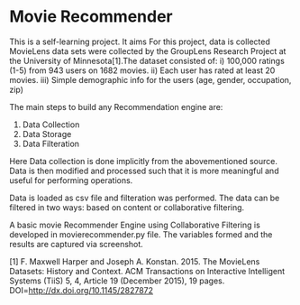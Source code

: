 # Movie Recommender
This is a self-learning project. It aims For this project, data is collected MovieLens data sets were collected by the GroupLens Research Project at the University of Minnesota[1].The dataset consisted of:
     i)  100,000 ratings (1-5) from 943 users on 1682 movies. 
    ii)  Each user has rated at least 20 movies. 
   iii)  Simple demographic info for the users (age, gender, occupation, zip)
   
The main steps to build any Recommendation engine are:
1) Data Collection
2) Data Storage
3) Data Filteration

Here Data collection is done implicitly from the abovementioned source. Data is then modified and processed such that it is more meaningful and useful for performing operations.

Data is loaded as csv file and filteration was performed. The data can be filtered in two ways: based on content or collaborative filtering.
 
A basic movie Recommender Engine using Collaborative Filtering is developed in movierecommender.py file. The variables formed and the results are captured via screenshot.





[1] F. Maxwell Harper and Joseph A. Konstan. 2015. The MovieLens Datasets:
History and Context. ACM Transactions on Interactive Intelligent
Systems (TiiS) 5, 4, Article 19 (December 2015), 19 pages.
DOI=http://dx.doi.org/10.1145/2827872
